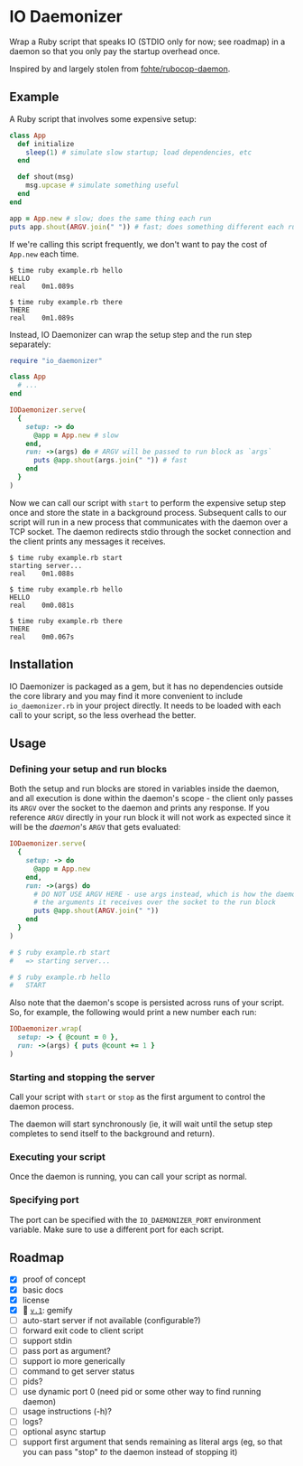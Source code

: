 # IO Daemonizer
Wrap a Ruby script that speaks IO (STDIO only for now; see roadmap) in a daemon so that you only pay the startup overhead once.

Inspired by and largely stolen from [fohte/rubocop-daemon](https://github.com/fohte/rubocop-daemon).

## Example
A Ruby script that involves some expensive setup:

```ruby
class App
  def initialize
    sleep(1) # simulate slow startup; load dependencies, etc
  end

  def shout(msg)
    msg.upcase # simulate something useful
  end
end

app = App.new # slow; does the same thing each run
puts app.shout(ARGV.join(" ")) # fast; does something different each run
```

If we're calling this script frequently, we don't want to pay the cost of `App.new` each time.

```
$ time ruby example.rb hello
HELLO
real    0m1.089s

$ time ruby example.rb there
THERE
real    0m1.089s
```

Instead, IO Daemonizer can wrap the setup step and the run step separately:

```ruby
require "io_daemonizer"

class App
  # ...
end

IODaemonizer.serve(
  {
    setup: -> do
      @app = App.new # slow
    end,
    run: ->(args) do # ARGV will be passed to run block as `args`
      puts @app.shout(args.join(" ")) # fast
    end
  }
)
```

Now we can call our script with `start` to perform the expensive setup step once and store the state in a background process. Subsequent calls to our script will run in a new process that communicates with the daemon over a TCP socket. The daemon redirects stdio through the socket connection and the client prints any messages it receives.


```
$ time ruby example.rb start
starting server...
real    0m1.088s

$ time ruby example.rb hello
HELLO
real    0m0.081s

$ time ruby example.rb there
THERE
real    0m0.067s
```

## Installation
IO Daemonizer is packaged as a gem, but it has no dependencies outside the core library and you may find it more convenient to include `io_daemonizer.rb` in your project directly. It needs to be loaded with each call to your script, so the less overhead the better.

## Usage
### Defining your setup and run blocks
Both the setup and run blocks are stored in variables inside the daemon, and all execution is done within the daemon's scope - the client only passes its `ARGV` over the socket to the daemon and prints any response. If you reference `ARGV` directly in your run block it will not work as expected since it will be the _daemon_'s `ARGV` that gets evaluated:

```ruby
IODaemonizer.serve(
  {
    setup: -> do
      @app = App.new
    end,
    run: ->(args) do
      # DO NOT USE ARGV HERE - use args instead, which is how the daemon passes
      # the arguments it receives over the socket to the run block
      puts @app.shout(ARGV.join(" "))
    end
  }
)

# $ ruby example.rb start
#   => starting server...

# $ ruby example.rb hello
#   START
```

Also note that the daemon's scope is persisted across runs of your script. So, for example, the following would print a new number each run:

```ruby
IODaemonizer.wrap(
  setup: -> { @count = 0 },
  run: ->(args) { puts @count += 1 }
)
```

### Starting and stopping the server
Call your script with `start` or `stop` as the first argument to control the daemon process.

The daemon will start synchronously (ie, it will wait until the setup step completes to send itself to the background and return).

### Executing your script
Once the daemon is running, you can call your script as normal.

### Specifying port
The port can be specified with the `IO_DAEMONIZER_PORT` environment variable. Make sure to use a different port for each script.

## Roadmap
* [x] proof of concept
* [x] basic docs
* [x] license
* [x] :bookmark: [`v.1`](https://github.com/joeyschoblaska/io_daemonizer/tree/v.1): gemify 
* [ ] auto-start server if not available (configurable?)
* [ ] forward exit code to client script
* [ ] support stdin
* [ ] pass port as argument?
* [ ] support io more generically
* [ ] command to get server status
* [ ] pids?
* [ ] use dynamic port 0 (need pid or some other way to find running daemon)
* [ ] usage instructions (-h)?
* [ ] logs?
* [ ] optional async startup
* [ ] support first argument that sends remaining as literal args (eg, so that you can pass "stop" _to_ the daemon instead of stopping it)
